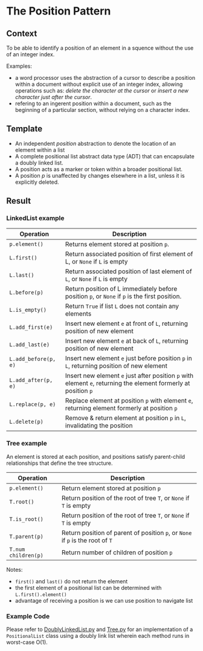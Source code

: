 # The Position Pattern

## Context

To be able to identify a position of an element in a squence without the use of an integer index. 

Examples: 

* a word processor uses the abstraction of a cursor to describe a position within a document without explicit use of an integer index, allowing operations such as: *delete the character at the cursor* or *insert a new character just after the cursor*.
* refering to an ingerent position within a document, such as the beginning of a particular section, without relying on a character index.


## Template

* An independent *position* abstraction to denote the location of an element within a list
* A complete positional list abstract data type (ADT) that can encapsulate a doubly linked list.
* A position acts as a marker or token within a broader positional list.
* A position *p* is unaffected by changes elsewhere in a list, unless it is explicitly deleted.

## Result

### LinkedList example

|Operation|Description
|-|-
`p.element()`|Returns element stored at position `p`.
`L.first()`|Return associated position of first element of L, or `None` if `L` is empty
`L.last()`|Return associated position of last element of `L`, or `None` if `L` is empty
`L.before(p)`|Return position of L immediately before position `p`, or `None` if `p` is the first position.
`L.is_empty()`|Return `True` if list `L` does not contain any elements
`L.add_first(e)`|Insert new element `e` at front of `L`, returning position of new element
`L.add_last(e)`|Insert new element `e` at back of `L`, returning position of new element
`L.add_before(p, e)`|Insert new element `e` just before position `p` in `L`, returning position of new element
`L.add_after(p, e)`|Insert new element `e` just after position `p` with element `e`, returning the element formerly at position `p`
`L.replace(p, e)`|Replace element at position `p` with element `e`, returning element formerly at position `p`
`L.delete(p)`|Remove & return element at position `p` in `L`, invalidating the position

### Tree example

An element is stored at each position, and positions satisfy parent-child relationships that define the tree structure.

|Operation|Description|
|-|-|
|`p.element()`|Return element stored at position `p`
|`T.root()`|Return position of the root of tree `T`, or `None` if `T` is empty
|`T.is_root()`|Return position of the root of tree `T`, or `None` if `T` is empty
|`T.parent(p)`|Return position of parent of position `p`, or `None` if `p` is the root of `T`
|`T.num children(p)`|Return number of children of position `p`


Notes:

* `first()` and `last()` do not return the element
* the first element of a positional list can be determined with `L.first().element()`
* advantage of receiving a position is we can use position to navigate list



### Example Code 

Please refer to [DoublyLinkedList.py]() and [Tree.py]() for an implementation of a `PositionalList` class using a doubly link list wherein each method runs in worst-case O(1).
